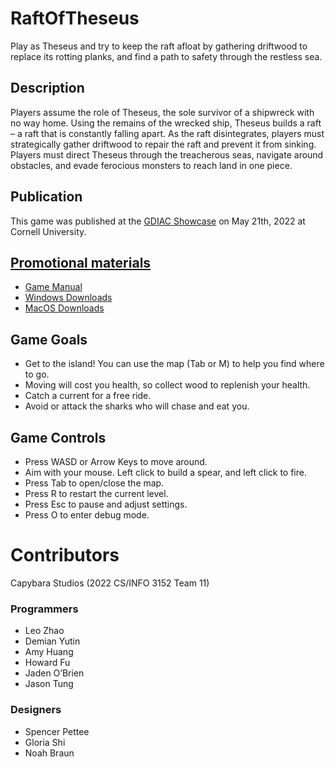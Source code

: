 # RaftOfTheseus
Play as Theseus and try to keep the raft afloat by gathering driftwood to replace its rotting planks, and find a path to safety through the restless sea.

## Description
Players assume the role of Theseus, the sole survivor of a shipwreck with no way home. Using the remains of the wrecked ship, Theseus builds a raft – a raft that is constantly falling apart. As the raft disintegrates, players must strategically gather driftwood to repair the raft and prevent it from sinking. Players must direct Theseus through the treacherous seas, navigate around obstacles, and evade ferocious monsters to reach land in one piece.

## Publication
This game was published at the [GDIAC Showcase](https://gdiac.cs.cornell.edu/temp/showcase/) on May 21th, 2022 at Cornell University.
## [Promotional materials](https://gdiac.cs.cornell.edu/temp/showcase/gallery/raft_of_theseus/)
- [Game Manual](https://gdiac.cs.cornell.edu/temp/showcase/gallery/raft_of_theseus/#:~:text=RAFT%20OF%20THESEUS,Theseus%2C%20the%20sole)
- [Windows Downloads](https://gdiac.cs.cornell.edu/temp/showcase/gallery/raft_of_theseus/#:~:text=RAFT%20OF%20THESEUS,Theseus%2C%20the%20sole)
- [MacOS Downloads](https://gdiac.cs.cornell.edu/temp/showcase/gallery/raft_of_theseus/#:~:text=RAFT%20OF%20THESEUS,Theseus%2C%20the%20sole)

## Game Goals
- Get to the island! You can use the map (Tab or M) to help you find where to go.
- Moving will cost you health, so collect wood to replenish your health.
- Catch a current for a free ride.
- Avoid or attack the sharks who will chase and eat you.

## Game Controls
- Press WASD or Arrow Keys to move around.
- Aim with your mouse. Left click to build a spear, and left click to fire.
- Press Tab to open/close the map.
- Press R to restart the current level.
- Press Esc to pause and adjust settings.
- Press O to enter debug mode.

# Contributors
Capybara Studios (2022 CS/INFO 3152 Team 11)
### Programmers
- Leo Zhao
- Demian Yutin
- Amy Huang
- Howard Fu
- Jaden O’Brien
- Jason Tung
### Designers
- Spencer Pettee
- Gloria Shi
- Noah Braun
